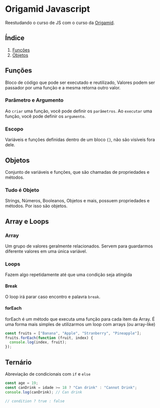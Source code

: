 # Origamid Javascript

Reestudando o curso de JS com o curso da [Origamid](https://www.origamid.com/slide/javascript-completo-es6/).

## Índice

1. [Funções](#funções)
2. [Objetos](#objetos)

## Funções

Bloco de código que pode ser executado e reutilizado, Valores podem ser passador por uma função e a mesma retorna outro valor.

### Parâmetro e Argumento

Ao `criar` uma função, você pode definir os `parâmetros`.
Ao `executar` uma função, você pode definir os `argumento`.

### Escopo

Variáveis e funções definidas dentro de um bloco `{}`, não são visíveis fora dele.

## Objetos

Conjunto de variáveis e funções, que são chamadas de propriedades e métodos.

### Tudo é Objeto

Strings, Números, Booleanos, Objetos e mais, possuem propriedades e métodos. Por isso são objetos.

## Array e Loops

### Array

Um grupo de valores geralmente relacionados. Servem para guardarmos diferente valores em uma única variável.

### Loops

Fazem algo repetidamente até que uma condição seja atingida

#### Break

O loop irá parar caso encontro e palavra `break`.

#### forEach

forEach é um método que executa uma função para cada item da Array. É uma forma mais simples de utilizarmos um loop com arrays (ou array-like)

```js
const fruits = ["Banana", "Apple", "Stranberry", "Pineapple"];
fruits.forEach(function (fruit, index) {
  console.log(index, fruit);
});
```

## Ternário

Abreviação de condicionais com `if` e `else`

```js
const age = 19;
const canDrink = idade >= 18 ? "Can drink" : "Cannot Drink";
console.log(canDrink); // Can drink

// condition ? true : false
```
